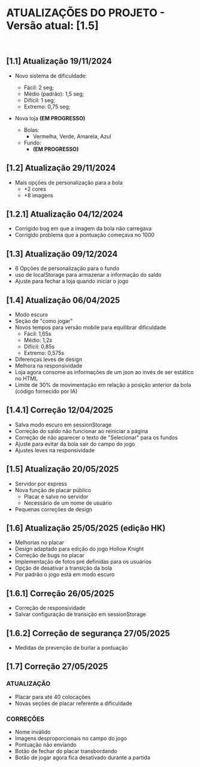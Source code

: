 # ATUALIZAÇÕES DO PROJETO - Versão atual: [1.5]
&nbsp;
## [1.1] Atualização 19/11/2024
    
- Novo sistema de dificuldade:
  - Fácil: 2 seg;
  - Médio (padrão): 1,5 seg;
  - Difícil: 1 seg;
  - Extremo: 0,75 seg;
  
- Nova loja **(EM PROGRESSO)**
  - Bolas:
    - Vermelha, Verde, Amarela, Azul
  - Fundo:
    - **(EM PROGRESSO)**

## [1.2] Atualização 29/11/2024

- Mais opções de personalização para a bola
  - +2 cores
  - +8 imagens

## [1.2.1] Atualização 04/12/2024

- Corrigido bug em que a imagem da bola não carregava
- Corrigido problema que a pontuação começava no 1000
    
## [1.3] Atualização 09/12/2024

- 6 Opções de personalização para o fundo
- uso de localStorage para armazenar a informação do saldo
- Ajuste para fechar a loja quando iniciar o jogo

## [1.4] Atualização 06/04/2025
- Modo escuro
- Seção de "como jogar"
- Novos tempos para versão mobile para equilibrar dificuldade
  - Fácil: 1,65s
  - Médio: 1,2s
  - Difícil: 0,85s
  - Extremo: 0,575s
- Diferenças leves de design
- Melhora na responsividade
- Loja agora consome as informações de um json ao invés de ser estático no HTML
- Limite de 30% de movimentação em relação a posição anterior da bola (código fornecido por IA)

## [1.4.1] Correção 12/04/2025
- Salva modo escuro em sessionStorage
- Correção do saldo não funcionar ao reiniciar a página
- Correção de não aparecer o texto de "Selecionar" para os fundos
- Ajuste para evitar da bola sair do campo do jogo
- Ajustes leves na responsividade

## [1.5] Atualização 20/05/2025
- Servidor por express
- Nova função de placar público
  - Placar é salvo no servidor
  - Necessário de um nome de usuário
- Pequenas correções de design

## [1.6] Atualização 25/05/2025 (edição HK)
- Melhorias no placar
- Design adaptado para edição do jogo Hollow Knight
- Correção de bugs no placar
- Implementação de fotos pré definidas para os usuários
- Opção de desativar a transição da bola
- Por padrão o jogo está em modo escuro

## [1.6.1] Correção 26/05/2025
- Correção de responsividade
- Salvar configuração de transição em sessionStorage

## [1.6.2] Correção de segurança 27/05/2025
- Medidas de prevenção de burlar a pontuação

## [1.7] Correção 27/05/2025
### ATUALIZAÇÃO
- Placar para até 40 colocações
- Novas seções de placar referente a dificuldade
### CORREÇÕES
- Nome inválido
- Imagens desproporcionais no campo do jogo
- Pontuação não enviando
- Botão de fechar do placar transbordando
- Botão de jogar agora fica desativado durante a partida